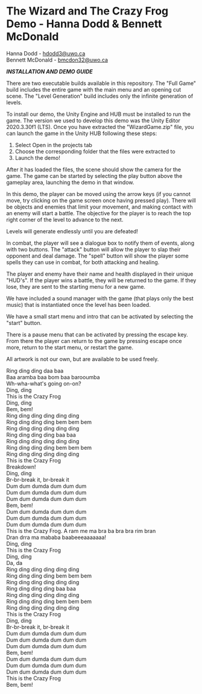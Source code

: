 # The Wizard and The Crazy Frog Demo - Hanna Dodd & Bennett McDonald

Hanna Dodd - hdodd3@uwo.ca  
Bennett McDonald - bmcdon32@uwo.ca

***INSTALLATION AND DEMO GUIDE***

There are two executable builds available in this repository. The "Full Game" build includes the entire game with the main menu and an opening cut scene. The "Level Generation" build includes only the infinite generation of levels.

To install our demo, the Unity Engine and HUB must be installed to run the game. The version we used to develop this demo was the Unity Editor 2020.3.30f1 (LTS). Once you have extracted the "WizardGame.zip" file, you can launch the game in the Unity HUB following these steps:

1. Select Open in the projects tab
2. Choose the corresponding folder that the files were extracted to
3. Launch the demo!

After it has loaded the files, the scene should show the camera for the game. The game can be started by selecting the play button above the gameplay area, launching the demo in that window.

In this demo, the player can be moved using the arrow keys (if you cannot move, try clicking on the game screen once having pressed play). There will be objects and enemies that limit your movement, and making contact with an enemy will start a battle. The objective for the player is to reach the top right corner of the level to advance to the next. 

Levels will generate endlessly until you are defeated!

In combat, the player will see a dialogue box to notify them of events, along with two buttons. The "attack" button will allow the player to slap their opponent and deal damage. The "spell" button will show the player some spells they can use in combat, for both attacking and healing. 

The player and enemy have their name and health displayed in their unique "HUD's". If the player wins a battle, they will be returned to the game. If they lose, they are sent to the starting menu for a new game.

We have included a sound manager with the game (that plays only the best music) that is instantiated once the level has been loaded.

We have a small start menu and intro that can be activated by selecting the "start" button.

There is a pause menu that can be activated by pressing the escape key. From there the player can return to the game by pressing escape once more, return to the start menu, or restart the game. 

All artwork is not our own, but are available to be used freely.

Ring ding ding daa baa   
Baa aramba baa bom baa barooumba  
Wh-wha-what's going on-on?  
Ding, ding  
This is the Crazy Frog  
Ding, ding  
Bem, bem!  
Ring ding ding ding ding ding  
Ring ding ding ding bem bem bem  
Ring ding ding ding ding ding  
Ring ding ding ding baa baa  
Ring ding ding ding ding ding  
Ring ding ding ding bem bem bem  
Ring ding ding ding ding ding  
This is the Crazy Frog  
Breakdown!  
Ding, ding  
Br-br-break it, br-break it  
Dum dum dumda dum dum dum  
Dum dum dumda dum dum dum  
Dum dum dumda dum dum dum  
Bem, bem!  
Dum dum dumda dum dum dum  
Dum dum dumda dum dum dum  
Dum dum dumda dum dum dum  
This is the Crazy Frog. 
A ram me ma bra ba bra bra rim bran  
Dran drra ma mababa baabeeeaaaaaaa!  
Ding, ding  
This is the Crazy Frog  
Ding, ding  
Da, da  
Ring ding ding ding ding ding  
Ring ding ding ding bem bem bem  
Ring ding ding ding ding ding  
Ring ding ding ding baa baa  
Ring ding ding ding ding ding  
Ring ding ding ding bem bem bem  
Ring ding ding ding ding ding  
This is the Crazy Frog  
Ding, ding  
Br-br-break it, br-break it  
Dum dum dumda dum dum dum  
Dum dum dumda dum dum dum  
Dum dum dumda dum dum dum  
Bem, bem!  
Dum dum dumda dum dum dum  
Dum dum dumda dum dum dum  
Dum dum dumda dum dum dum  
This is the Crazy Frog  
Bem, bem!  
